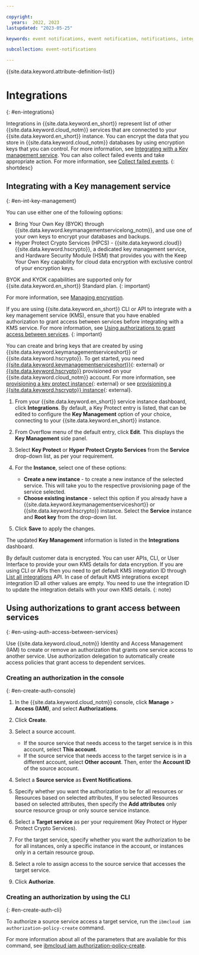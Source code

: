 ```yaml
---

copyright:
  years:  2022, 2023
lastupdated: "2023-05-25"

keywords: event notifications, event notification, notifications, integrations, key protect, key management, hyper protect, hpcs, Collect Failed events

subcollection: event-notifications

---
```

{{site.data.keyword.attribute-definition-list}}

# Integrations
{: #en-integrations}

Integrations in {{site.data.keyword.en_short}} represent list of other {{site.data.keyword.cloud_notm}} services that are connected to your {{site.data.keyword.en_short}} instance. You can encrypt the data that you store in {{site.data.keyword.cloud_notm}} databases by using encryption keys that you can control. For more information, see [Integrating with a Key management service](#en-int-key-management). You can also collect failed events and take appropriate action. For more information, see [Collect failed events](/docs/event-notifications?topic=event-notifications-en-cfe-integrations).
{: shortdesc}

## Integrating with a Key management service
{: #en-int-key-management}

You can use either one of the following options:
- Bring Your Own Key (BYOK) through {{site.data.keyword.keymanagementservicelong_notm}}, and use one of your own keys to encrypt your databases and backups.
- Hyper Protect Crypto Services (HPCS) - {{site.data.keyword.cloud}} {{site.data.keyword.hscrypto}}, a dedicated key management service, and Hardware Security Module (HSM) that provides you with the Keep Your Own Key capability for cloud data encryption with exclusive control of your encryption keys.

BYOK and KYOK capabilities are supported only for {{site.data.keyword.en_short}} Standard plan.
{: important}

For more information, see [Managing encryption](/docs/event-notifications?topic=event-notifications-en-managing-encryption).

If you are using {{site.data.keyword.en_short}} CLI or API to integrate with a key management service (KMS), ensure that you have enabled authorization to grant access between services before integrating with a KMS service. For more information, see [Using authorizations to grant access between services](#en-using-auth-access-between-services).
{: important}

You can create and bring keys that are created by using {{site.data.keyword.keymanagementserviceshort}} or {{site.data.keyword.hscrypto}}. To get started, you need [{{site.data.keyword.keymanagementserviceshort}}](/catalog/key-protect){: external} or [{{site.data.keyword.hscrypto}}](https://cloud.ibm.com/catalog/services/hyper-protect-crypto-services) provisioned on your {{site.data.keyword.cloud_notm}} account. For more information, see [provisioning a key protect instance](https://cloud.ibm.com/docs/key-protect?topic=key-protect-provision){: external} or see [provisioning a {{site.data.keyword.hscrypto}} instance](/docs/hs-crypto?topic=hs-crypto-get-started){: external}.

1. From your {{site.data.keyword.en_short}} service instance dashboard, click **Integrations**. By default, a Key Protect entry is listed, that can be edited to configure the **Key Management** option of your choice, connecting to your {{site.data.keyword.en_short}} instance.

1. From Overflow menu of the default entry, click **Edit**. This displays the **Key Management** side panel.

1. Select **Key Protect** or **Hyper Protect Crypto Services** from the **Service** drop-down list, as per your requirement.

1. For the **Instance**, select one of these options:
   - **Create a new instance** - to create a new instance of the selected service. This will take you to the respective provisioning page of the service selected.
   - **Choose existing instance** - select this option if you already have a {{site.data.keyword.keymanagementserviceshort}} or {{site.data.keyword.hscrypto}} instance. Select the **Service** instance and **Root key** from the drop-down list.

1. Click **Save** to apply the changes.

The updated **Key Management** information is listed in the **Integrations** dashboard.

By default customer data is encrypted. You can user APIs, CLI, or User Interface to provide your own KMS details for data encryption. If you are using CLI or APIs then you need to get default KMS integration ID through [List all integrations](/apidocs/event-notifications#list-integrations) API. In case of default KMS integrations except integration ID all other values are empty. You need to use the integration ID to update the integration details with your own KMS details.
{: note}

## Using authorizations to grant access between services
{: #en-using-auth-access-between-services}

Use {{site.data.keyword.cloud_notm}} Identity and Access Management (IAM) to create or remove an authorization that grants one service access to another service. Use authorization delegation to automatically create access policies that grant access to dependent services.

### Creating an authorization in the console
{: #en-create-auth-console}

1. In the {{site.data.keyword.cloud_notm}} console, click **Manage** > **Access (IAM)**, and select **Authorizations**.

1. Click **Create**.

1. Select a source account.
   * If the source service that needs access to the target service is in this account, select **This account**.
   * If the source service that needs access to the target service is in a different account, select **Other account**. Then, enter the **Account ID** of the source account.

1. Select a **Source service** as **Event Notifications**.

1. Specify whether you want the authorization to be for all resources or Resources based on selected attributes, If you selected Resources based on selected attributes, then specify the **Add attributes** only source resource group or only source service instance.

1. Select a **Target service** as per your requirement (Key Protect or Hyper Protect Crypto Services).

1. For the target service, specify whether you want the authorization to be for all instances, only a specific instance in the account, or instances only in a certain resource group.

1. Select a role to assign access to the source service that accesses the target service.

1. Click **Authorize**.

### Creating an authorization by using the CLI
{: #en-create-auth-cli}

To authorize a source service access a target service, run the `ibmcloud iam authorization-policy-create` command.

For more information about all of the parameters that are available for this command, see [ibmcloud iam authorization-policy-create](/docs/cli?topic=cli-ibmcloud_commands_iam#ibmcloud_iam_authorization_policy_create).
